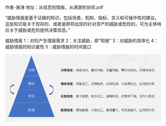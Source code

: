 作者-谢涛
地址：从信息到情报，从溯源到协同.pdf

“威胁情报是基于证据的知识，包括场景、机制、指标、含义和可操作性的建议。这些知识是关于现存的、或者是即将出现的针对资产的威胁或危险的，可为主体响应关于威胁或危险提供决策信息。”

威胁情报
1：对抗产生情报需求
2：关注威胁，即“知彼”
3：对威胁的具体化
4：威胁情报的知识属性
5：威胁情报的时间窗口

![11](./image/1.png)
